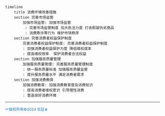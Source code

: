 
```mermaid
timeline
    title 消费环境改善措施
    section 完善市场监管
        加强市场监管: 加强市场监管
         : 完善市场监管制度 加大执法力度 打击假冒伪劣商品 
         : 消费欺诈等行为 维护市场秩序
    section 完善消费者权益保护制度
        完善消费者权益保护制度: 完善消费者权益保护制度 
        : 加强消费者权益保护力度 降低维权成本   
        : 提高维权效率  保护消费者合法权益
    section 加强服务质量管理
        加强服务质量管理: 完善服务质量管理制度
        : 统一服务质量标准 加强服务质量监督 
        : 提升服务质量水平 满足消费者需求
    section 加强消费教育
        加强消费教育: 加强消费教育普及消费知识 
        : 提高消费者维权意识 引导理性消费 
        : 营造良好消费环境
```
---
<span style="color:#1f77b4; font-weight:; font-size:12px;">☞版权所有©2024 长征♛</span>